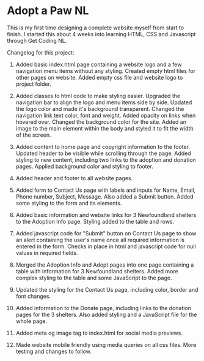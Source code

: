 # Adopt a Paw NL

This is my first time designing a complete website myself from start to finish. I started this about 4 weeks into learning HTML, CSS and Javascript through Get Coding NL.

Changelog for this project:

1. Added basic index.html page containing a website logo and a few navigation menu items without any styling. Created empty html files for other pages on website. Added empty css file and website logo to project folder.

2. Added classes to html code to make styling easier. Upgraded the navigation bar to align the logo and menu items side by side.  Updated the logo color and made it's background transparent. Changed the navigation link text color, font and weight. Added opacity on links when hovered over. Changed the background color for the site. Added an image to the main element within the body and styled it to fit the width of the screen.

3. Added content to home page and copyright information to the footer. Updated header to be visible while scrolling through the page. Added styling to new content, including two links to the adoption and donation pages. Applied background color and styling to footer.

4. Added header and footer to all website pages.

5. Added form to Contact Us page with labels and inputs for Name, Email, Phone number, Subject, Message. Also added a Submit button. Added some styling to the form and its elements.

6. Added basic information and website links for 3 Newfoundland shelters to the Adoption Info page. Styling added to the table and rows.

7. Added javascript code for "Submit" button on Contact Us page to show an alert containing the user's name once all required information is entered in the form. Checks in place in html and javascript code for null values in required fields. 

8. Merged the Adoption Info and Adopt pages into one page containing a table with information for 3 Newfoundland shelters. Added more complex styling to the table and some JavaScript to the page.

9. Updated the styling for the Contact Us page, including color, border and font changes.

10. Added information to the Donate page, including links to the donation pages for the 3 shelters. Also added styling and a JavaScript file for the whole page.

11. Added meta og image tag to index.html for social media previews.

12. Made website mobile friendly using media queries on all css files. More testing and changes to follow.